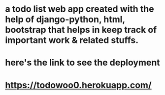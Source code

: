 # a  todo list web app created with the help of django-python, html, bootstrap that helps in keep track of important work & related stuffs.
# here's the link to see the deployment
# https://todowoo0.herokuapp.com/
